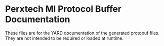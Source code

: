 # Perxtech Ml Protocol Buffer Documentation

These files are for the YARD documentation of the generated protobuf files.
They are not intended to be required or loaded at runtime.

